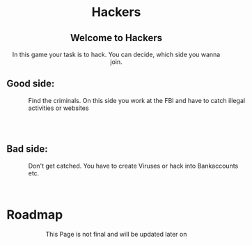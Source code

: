 <html>
    <head>
    </head>
    <body>
        <div style="text-align: center;">
            <h1>Hackers</h1>
            <h2>Welcome to Hackers</h2>
            <p>In this game your task is to hack. You can decide, which side you wanna join.</p>
        </div>
        <h2><b>Good side:</b></h2>
        <div style="position: relative; left: 50px">
            <p>Find the criminals. On this side you work at the FBI and have to catch illegal activities or websites</p>
        </div>
        <div style="height: 30px;"></div>
        <h2><b>Bad side:</b></h2>
        <div style="position: relative; left: 50px">
            <p>Don't get catched. You have to create Viruses or hack into Bankaccounts etc.</p>
        </div>
        <br>
        <div id="roadmap" style="width: 100vw">
            <h1>Roadmap</h1>
            <div class="card">
            </div>
            <div class="card">
            </div>
            <div class="card">
            </div>
            <div class="card">
            </div>
        </div>
    </body>
</html>

$$
\text{This Page is not final and will be updated later on}
$$